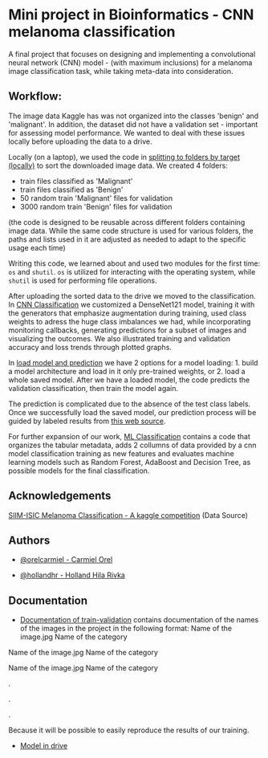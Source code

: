 
# Mini project in Bioinformatics - CNN melanoma classification

A final project that focuses on designing and implementing a convolutional neural network (CNN) model - (with maximum inclusions) for a melanoma image classification task, while taking meta-data into consideration.

## Workflow:

The image data Kaggle has was not organized into the classes 'benign' and 'malignant'. In addition, the dataset did not have a validation set - important for assessing model performance. We wanted to deal with these issues locally before uploading the data to a drive.

Locally (on a laptop), we used the code in [splitting to folders by target (locally)](https://github.com/miniProjectMelanoma/Melanoma-Classification/blob/main/splitting%20to%20folders%20by%20target%20(locally).py) to sort the downloaded image data. We created 4 folders:

- train files classified as 'Malignant'
- train files classified as 'Benign'
- 50 random train 'Malignant' files for validation
- 3000 random train 'Benign' files for validation

(the code is designed to be reusable across different folders containing image data. While the same code structure is used for various folders, the paths and lists used in it are adjusted as needed to adapt to the specific usage each time)

Writing this code, we learned about and used two modules for the first time: `os` and `shutil`. `os` is utilized for interacting with the operating system, while `shutil` is used for performing file operations.

After uploading the sorted data to the drive we moved to the classification. In [CNN Classification](https://github.com/miniProjectMelanoma/Melanoma-Classification/blob/main/CNN%20Classification.ipynb) we customized a DenseNet121 model, training it with the generators that emphasize augmentation during training, used class weights to adress the huge class imbalances we had, while incorporating monitoring callbacks, generating predictions for a subset of images and visualizing the outcomes. We also illustrated training and validation accuracy and loss trends through plotted graphs.

In [load model and prediction](https://github.com/miniProjectMelanoma/Melanoma-Classification/blob/main/load%20model%20and%20prediction.ipynb) we have 2 options for a model loading: 1. build a model architecture and load in it only pre-trained weights, or 2. load a whole saved model. After we have a loaded model, the code predicts the validation classification, then train the model again.

The prediction is complicated due to the absence of the test class labels. Once we successfully load the saved model, our prediction process will be guided by labeled results from [this web source](https://github.com/Masdevallia/3rd-place-kaggle-siim-isic-melanoma-classification).

For further expansion of our work, [ML Classification](https://github.com/miniProjectMelanoma/Melanoma-Classification/blob/main/ML%20Classification.ipynb) contains a code that organizes the tabular metadata, adds 2 collumns of data provided by a cnn model classification training as new features and evaluates machine learning models such as Random Forest, AdaBoost and Decision Tree, as possible models for the final classification.


## Acknowledgements

[SIIM-ISIC Melanoma Classification - A kaggle competition](https://https://www.kaggle.com/competitions/siim-isic-melanoma-classification/overview) (Data Source)


## Authors

- [@orelcarmiel - Carmiel Orel](https://github.com/orelcarmiel)

- [@hollandhr - Holland Hila Rivka](https://github.com/hollandhr)

## Documentation

- [Documentation of train-validation](https://github.com/miniProjectMelanoma/Melanoma-Classification/blob/main/Documentation%20of%20train-validation.txt) contains documentation of the names of the images in the project in the following format:
Name of the image.jpg Name of the category

Name of the image.jpg Name of the category

Name of the image.jpg Name of the category

.

.

.

Because it will be possible to easily reproduce the results of our training.

- [Model in drive](https://colab.research.google.com/drive/1S_XOPa7pmD4qUnFAO4IV39-WE8XoMltj?usp=drive_link)
